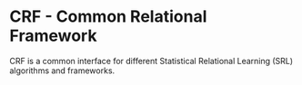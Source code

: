 CRF - Common Relational Framework
===

CRF is a common interface for different Statistical Relational Learning (SRL) algorithms and frameworks.
